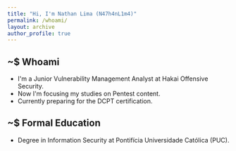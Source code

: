 ```yaml
---
title: "Hi, I'm Nathan Lima (N47h4nL1m4)"
permalink: /whoami/
layout: archive
author_profile: true
---
```


## ~$ Whoami

- I'm a Junior Vulnerability Management Analyst at Hakai Offensive Security.
- Now I'm focusing my studies on Pentest content.
- Currently preparing for the DCPT certification.

## ~$ Formal Education
- Degree in Information Security at Pontifícia Universidade Católica (PUC).
